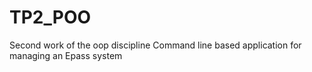 # TP2_POO
Second work of the oop discipline 
Command line based application for managing an Epass system

